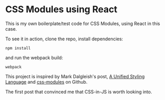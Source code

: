 # CSS Modules using React

This is my own boilerplate/test code for CSS Modules, using React in this case.

To see it in action, clone the repo, install dependencies:

```npm install```

and run the webpack build:

```webpack```

This project is inspired by Mark Dalgleish's post, [A Unified Styling Language](https://medium.com/seek-blog/a-unified-styling-language-d0c208de2660) and [css-modules](https://github.com/css-modules/css-modules) on Github.

The first post that convinced me that CSS-in-JS is worth looking into.
